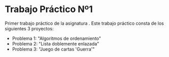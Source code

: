 # Trabajo Práctico Nº1

Primer trabajo práctico de la asignatura <Algoritmos y Estructuras de Datos>.
Este trabajo práctico consta de los siguientes 3 proyectos:
  - Problema 1: "Algoritmos de ordenamiento"
  - Problema 2: "Lista doblemente enlazada"
  - Problema 3: "Juego de cartas 'Guerra'"

